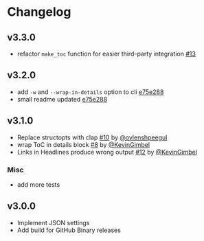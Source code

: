 # Changelog

## v3.3.0

- refactor `make_toc` function for easier third-party integration [#13](https://github.com/KevinGimbel/mktoc/issues/13)

## v3.2.0

- add `-w` and `--wrap-in-details` option to cli [e75e288](https://github.com/KevinGimbel/mktoc/commit/e75e288)
- small readme updated [e75e288](https://github.com/KevinGimbel/mktoc/commit/e75e288)

## v3.1.0

- Replace structopts with clap [#10](https://github.com/KevinGimbel/mktoc/issues/10) by [@oylenshpeegul](https://github.com/oylenshpeegul)
- wrap ToC in details block [#8](https://github.com/KevinGimbel/mktoc/issues/8) by [@KevinGimbel](https://github.com/KevinGimbel)
- Links in Headlines produce wrong output [#12](https://github.com/KevinGimbel/mktoc/issues/12) by [@KevinGimbel](https://github.com/KevinGimbel)

### Misc

- add more tests

## v3.0.0

- Implement JSON settings
- Add build for GitHub Binary releases